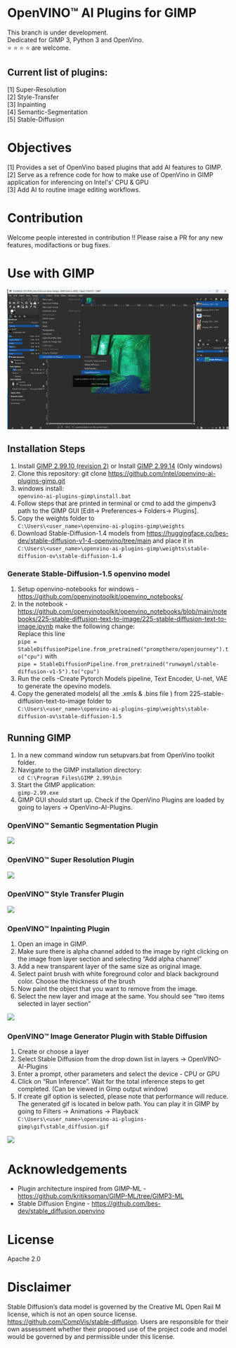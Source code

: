

# OpenVINO™ AI Plugins for GIMP

This branch is under development. <br>Dedicated for GIMP 3, Python 3 and OpenVino.<br> :star: :star: :star: :star: are welcome.<br>

## Current list of plugins:
[1] Super-Resolution <br>
[2] Style-Transfer <br>
[3] Inpainting <br>
[4] Semantic-Segmentation <br>
[5] Stable-Diffusion <br>

# Objectives
[1] Provides a set of OpenVino based plugins that add AI features to GIMP. <br>
[2] Serve as a refrence code for how to make use of OpenVino in GIMP application for inferencing on Intel's' CPU & GPU  <br>
[3] Add AI to routine image editing workflows. <br>

# Contribution 
Welcome people interested in contribution !! 
Please raise a PR for any new features, modifactions or bug fixes. 

# Use with GIMP
![gimp-screenshot](gimp-screenshot.PNG)

## Installation Steps
1. Install [GIMP 2.99.10 (revision 2)](https://download.gimp.org/gimp/v2.99/windows/gimp-2.99.10-setup-2.exe) or Install [GIMP 2.99.14](https://download.gimp.org/gimp/v2.99/windows/gimp-2.99.14-setup.exe) (Only windows) <br>
2. Clone this repository: git clone https://github.com/intel/openvino-ai-plugins-gimp.git <br>
3. windows install: <br>
```openvino-ai-plugins-gimp\install.bat```<br>
4. Follow steps that are printed in terminal or cmd to add the gimpenv3 path to the GIMP GUI [Edit-> Preferences-> Folders-> Plugins]. <br>
5. Copy the weights folder to <br> 
```C:\Users\<user_name>\openvino-ai-plugins-gimp\weights``` <br>
6. Download Stable-Diffusion-1.4 models from https://huggingface.co/bes-dev/stable-diffusion-v1-4-openvino/tree/main and place it in <br> 
```C:\Users\<user_name>\openvino-ai-plugins-gimp\weights\stable-diffusion-ov\stable-diffusion-1.4``` <br>


### Generate Stable-Diffusion-1.5 openvino model 
1. Setup openvino-notebooks for windows - https://github.com/openvinotoolkit/openvino_notebooks/ <br>
2. In the notebook - https://github.com/openvinotoolkit/openvino_notebooks/blob/main/notebooks/225-stable-diffusion-text-to-image/225-stable-diffusion-text-to-image.ipynb make the following change: <br>
   Replace this line <br> 
   ```pipe = StableDiffusionPipeline.from_pretrained("prompthero/openjourney").to("cpu")``` with  <br>
   ```pipe = StableDiffusionPipeline.from_pretrained("runwayml/stable-diffusion-v1-5").to("cpu")``` <br>
3. Run the cells -Create Pytorch Models pipeline, Text Encoder, U-net, VAE to generate the opevino models. <br>
4. Copy the generated models( all the .xmls & .bins file ) from 225-stable-diffusion-text-to-image folder to <br> 
```C:\Users\<user_name>\openvino-ai-plugins-gimp\weights\stable-diffusion-ov\stable-diffusion-1.5``` <br>


## Running GIMP
1. In a new command window run setupvars.bat from OpenVino toolkit folder. <br>
2. Navigate to the GIMP installation directory: <br>
```cd C:\Program Files\GIMP 2.99\bin```
3. Start the GIMP application: <br>
```gimp-2.99.exe``` <br>
4. GIMP GUI should start up. Check if the OpenVino Plugins are loaded by going to layers -> OpenVino-AI-Plugins. <br>

### OpenVINO™ Semantic Segmentation Plugin
![](gifs/semantic-segmentation.webp)

### OpenVINO™ Super Resolution Plugin 
![](gifs/super-res.webp)

### OpenVINO™ Style Transfer Plugin
![](gifs/style-transfer.webp)

### OpenVINO™ Inpainting Plugin 
1. Open an image in GIMP. <br>
2. Make sure there is alpha channel added to the image by right clicking on the image from layer section and selecting “Add alpha channel” <br>
3. Add a new transparent layer of the same size as original image. <br>
4. Select paint brush with white foreground color and black background color. Choose the thickness of the brush <br>
5. Now paint the object that you want to remove from the image. <br>
6. Select the new layer and image at the same. You should see “two items selected in layer section” <br>


![](gifs/inpainting.webp)

### OpenVINO™ Image Generator Plugin with Stable Diffusion
1. Create or choose a layer  <br>
2. Select Stable Diffusion from the drop down list in layers -> OpenVINO-AI-Plugins <br>
3. Enter a prompt, other parameters and select the device - CPU or GPU <br>
4. Click on “Run Inference”. Wait for the total inference steps to get completed. (Can be viewed in Gimp output window) <br>
5. If create gif option is selected, please note that performance will reduce. The generated gif is located in below path. You can play it in GIMP by going to Filters -> Animations -> Playback <br>
```C:\Users\<user_name>\openvino-ai-plugins-gimp\gif\stable_diffusion.gif``` <br>

![](gifs/stable-diffusion.webp)



# Acknowledgements
* Plugin architecture inspired from GIMP-ML - https://github.com/kritiksoman/GIMP-ML/tree/GIMP3-ML
* Stable Diffusion Engine - https://github.com/bes-dev/stable_diffusion.openvino



# License
Apache 2.0


# Disclaimer
Stable Diffusion’s data model is governed by the Creative ML Open Rail M license, which is not an open source license.
https://github.com/CompVis/stable-diffusion. Users are responsible for their own assessment whether their proposed use of the project code and model would be governed by and permissible under this license.

